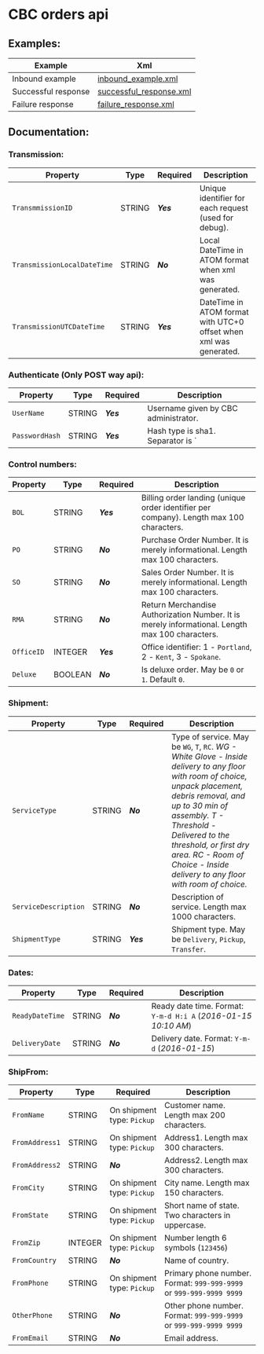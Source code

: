 # CBC orders api

## Examples:

Example | Xml
------- | ---
Inbound example | [inbound_example.xml](https://github.com/CBCMoving/cbc_api/blob/master/inbound_example.xml)
Successful response | [successful_response.xml](https://github.com/CBCMoving/cbc_api/blob/master/successful_response.xml)
Failure response | [failure_response.xml](https://github.com/CBCMoving/cbc_api/blob/master/failure_response.xml)

## Documentation:
### Transmission:
Property | Type | Required | Description
-------- | ---- | -------- | -----------
`TransmmissionID` | STRING | ***Yes*** | Unique identifier for each request (used for debug).
`TransmissionLocalDateTime` | STRING | ***No*** | Local DateTime in ATOM format when xml was generated.
`TransmissionUTCDateTime` | STRING | ***Yes*** | DateTime in ATOM format with UTC+0 offset when xml was generated.

### Authenticate (Only POST way api):
Property | Type | Required | Description
-------- | ---- | -------- | -----------
`UserName` | STRING | ***Yes*** | Username given by CBC administrator.
`PasswordHash` | STRING | ***Yes*** | Hash type is sha1. Separator is `|`. Hashed from all following information: *TransmissionUTCDateTime*, *TransmissionID*, *original password given by CBC administrator*. `sha1(TransmissionUTCDateTime|TransmissionID|password)`

### Control numbers:
Property | Type | Required | Description
-------- | ---- | -------- | -----------
`BOL` | STRING | ***Yes*** | Billing order landing (unique order identifier per company). Length max 100 characters.
`PO` | STRING | ***No*** | Purchase Order Number. It is merely informational. Length max 100 characters.
`SO` | STRING | ***No*** | Sales Order Number. It is merely informational. Length max 100 characters.
`RMA` | STRING | ***No*** | Return Merchandise Authorization Number. It is merely informational. Length max 100 characters.
`OfficeID` | INTEGER | ***Yes*** | Office identifier: 1 - `Portland`, 2 - `Kent`, 3 - `Spokane`.
`Deluxe` | BOOLEAN | ***No*** | Is deluxe order. May be `0` or `1`. Default `0`.

### Shipment:
Property | Type | Required | Description
-------- | ---- | -------- | -----------
`ServiceType` | STRING | ***No*** | Type of service. May be `WG`, `T`, `RC`. *WG - White Glove - Inside delivery to any floor with room of choice, unpack placement, debris removal, and up to 30 min of assembly.* *T - Threshold - Delivered to the threshold, or first dry area.* *RC - Room of Choice - Inside delivery to any floor with room of choice.*
`ServiceDescription` | STRING | ***No*** | Description of service. Length max 1000 characters.
`ShipmentType` | STRING | ***Yes*** | Shipment type. May be `Delivery`, `Pickup`, `Transfer`.

### Dates:
Property | Type | Required | Description
-------- | ---- | -------- | -----------
`ReadyDateTime` | STRING | ***No*** | Ready date time. Format: `Y-m-d H:i A` (*2016-01-15 10:10 AM*)
`DeliveryDate` | STRING | ***No*** | Delivery date. Format: `Y-m-d` (*2016-01-15*)

### ShipFrom:
Property | Type | Required | Description
-------- | ---- | -------- | -----------
`FromName` | STRING | On shipment type: `Pickup` | Customer name. Length max 200 characters.
`FromAddress1` | STRING | On shipment type: `Pickup` | Address1. Length max 300 characters.
`FromAddress2` | STRING | ***No*** | Address2. Length max 300 characters.
`FromCity` | STRING | On shipment type: `Pickup` | City name. Length max 150 characters.
`FromState` | STRING | On shipment type: `Pickup` | Short name of state. Two characters in uppercase.
`FromZip` | INTEGER | On shipment type: `Pickup` | Number length 6 symbols (`123456`)
`FromCountry` | STRING | ***No*** | Name of country.
`FromPhone` | STRING | On shipment type: `Pickup` | Primary phone number. Format: `999-999-9999` or `999-999-9999 9999`
`OtherPhone` | STRING | ***No*** | Other phone number. Format: `999-999-9999` or `999-999-9999 9999`
`FromEmail` | STRING | ***No*** | Email address.